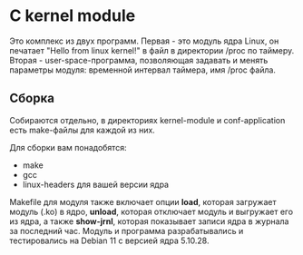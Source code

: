 # C kernel module
Это комплекс из двух программ. 
Первая - это модуль ядра Linux, он печатает "Hello from linux kernel!" в файл в директории /proc по таймеру.
Вторая - user-space-программа, позволяющая задавать и менять параметры модуля: временной интервал таймера, имя /proc файла.

## Сборка
Собираются отдельно, в директориях kernel-module и conf-application есть make-файлы для каждой из них.

Для сборки вам понадобятся:
- make
- gcc
- linux-headers для вашей версии ядра

Makefile для модуля также включает опции **load**, которая загружает модуль (.ko) в ядро, **unload**, которая отключает модуль и выгружает его из ядра, а также **show-jrnl**, которая показывает записи ядра в журнала за последний час.
Модуль и программа разрабатывались и тестировались на Debian 11 с версией ядра 5.10.28.
